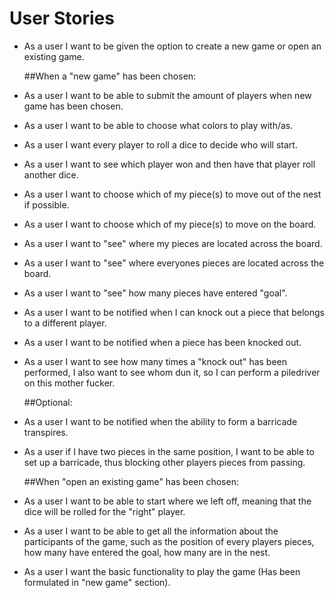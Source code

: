 # User Stories


- As a user I want to be given the option to create a new game or open an existing game.

  ##When a "new game" has been chosen:

- As a user I want to be able to submit the amount of players when new game has been chosen.

- As a user I want to be able to choose what colors to play with/as.

- As a user I want every player to roll a dice to decide who will start.

- As a user I want to see which player won and then have that player roll another dice.

- As a user I want to choose which of my piece(s) to move out of the nest if possible.
  
- As a user I want to choose which of my piece(s) to move on the board.

- As a user I want to "see" where my pieces are located across the board.

- As a user I want to "see" where everyones pieces are located across the board.

- As a user I want to "see" how many pieces have entered "goal".
  
- As a user I want to be notified when I can knock out a piece that belongs to a different player.
  
- As a user I want to be notified when a piece has been knocked out.
  
- As a user I want to see how many times a "knock out" has been performed, I also want to see whom dun it, so I can perform a             piledriver on this mother fucker.
  
  
  ##Optional:
  
- As a user I want to be notified when the ability to form a barricade transpires.
  
- As a user if I have two pieces in the same position, I want to be able to set up a barricade, thus blocking other players pieces from passing.
  
  
   ##When "open an existing game" has been chosen:

- As a user I want to be able to start where we left off, meaning that the dice will be rolled for the "right" player.

- As a user I want to be able to get all the information about the participants of the game, such as the position of every players pieces, how many have entered the goal, how many are in the nest.

- As a user I want the basic functionality to play the game (Has been formulated in "new game" section).
